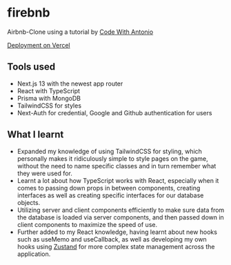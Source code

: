 # firebnb
Airbnb-Clone using a tutorial by [Code With Antonio](https://www.youtube.com/@codewithantonio)

[Deployment on Vercel](https://firebnb-yehoki.vercel.app/)


## Tools used

- Next.js 13 with the newest app router
- React with TypeScript
- Prisma with MongoDB
- TailwindCSS for styles
- Next-Auth for credential, Google and Github authentication for users

## What I learnt
- Expanded my knowledge of using TailwindCSS for styling, which personally makes it ridiculously simple to style pages on the game, without the need to name specific classes and in turn remember what they were used for.
- Learnt a lot about how TypeScript works with React, especially when it comes to passing down props in between components, creating interfaces as well as creating specific interfaces for our database objects.
- Utilizing server and client components efficiently to make sure data from the database is loaded via server components, and then passed down in client components to maximize the speed of use.
- Further added to my React knowledge, having learnt about new hooks such as useMemo and useCallback, as well as developing my own hooks using [Zustand](https://docs.pmnd.rs/zustand/getting-started/introduction) for more complex state management across the application.

